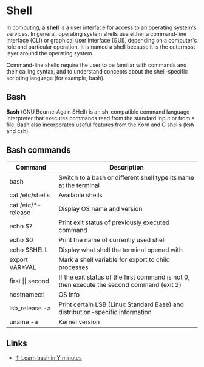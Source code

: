 # Shell

In computing, a **shell** is a user interface for access to an operating system's services. In general, operating system shells use either a command-line interface (CLI) or graphical user interface (GUI), depending on a computer's role and particular operation. It is named a shell because it is the outermost layer around the operating system.

Command-line shells require the user to be familiar with commands and their calling syntax, and to understand concepts about the shell-specific scripting language (for example, bash).

## Bash

**Bash** (GNU Bourne-Again SHell) is an **sh**-compatible command language interpreter that executes commands read from the standard input or from a file. Bash also incorporates useful features from the Korn and C shells (ksh and csh).

## Bash commands

| Command             | Description                                                                                |
| ------------------- | ------------------------------------------------------------------------------------------ |
| bash                | Switch to a bash or different shell type its name at the terminal                          |
| cat /etc/shells     | Available shells                                                                           |
| cat /etc/\*-release | Display OS name and version                                                                |
| echo $?             | Print exit status of previously executed command                                           |
| echo $0             | Print the name of currently used shell                                                     |
| echo $SHELL         | Display what shell the terminal opened with                                                |
| export VAR=VAL      | Mark a shell variable for export to child processes                                        |
| first \|\| second   | If the exit status of the first command is not 0, then execute the second command (exit 2) |
| hostnamectl         | OS info                                                                                    |
| lsb_release -a      | Print certain LSB (Linux Standard Base) and distribution-specific information              |
| uname -a            | Kernel version                                                                             |

## Links

- [↑ Learn bash in Y minutes](https://learnxinyminutes.com/docs/bash/)

